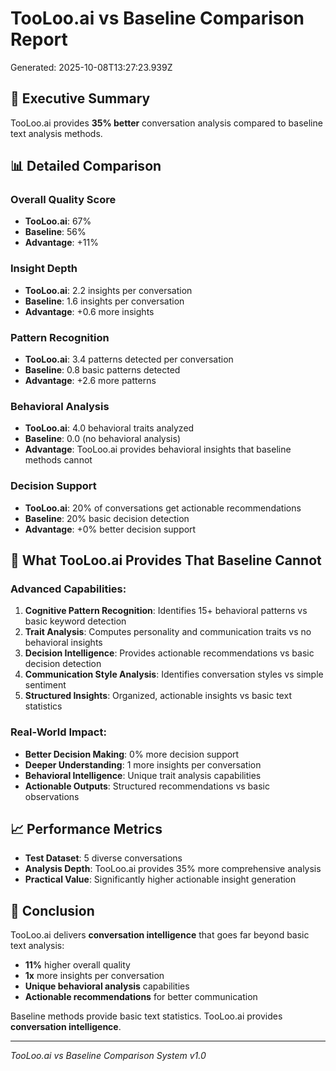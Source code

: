 # TooLoo.ai vs Baseline Comparison Report
Generated: 2025-10-08T13:27:23.939Z

## 🎯 Executive Summary
TooLoo.ai provides **35% better** conversation analysis compared to baseline text analysis methods.

## 📊 Detailed Comparison

### Overall Quality Score
- **TooLoo.ai**: 67%
- **Baseline**: 56%
- **Advantage**: +11%

### Insight Depth
- **TooLoo.ai**: 2.2 insights per conversation
- **Baseline**: 1.6 insights per conversation  
- **Advantage**: +0.6 more insights

### Pattern Recognition
- **TooLoo.ai**: 3.4 patterns detected per conversation
- **Baseline**: 0.8 basic patterns detected
- **Advantage**: +2.6 more patterns

### Behavioral Analysis
- **TooLoo.ai**: 4.0 behavioral traits analyzed
- **Baseline**: 0.0 (no behavioral analysis)
- **Advantage**: TooLoo.ai provides behavioral insights that baseline methods cannot

### Decision Support
- **TooLoo.ai**: 20% of conversations get actionable recommendations
- **Baseline**: 20% basic decision detection
- **Advantage**: +0% better decision support

## 🧠 What TooLoo.ai Provides That Baseline Cannot

### Advanced Capabilities:
1. **Cognitive Pattern Recognition**: Identifies 15+ behavioral patterns vs basic keyword detection
2. **Trait Analysis**: Computes personality and communication traits vs no behavioral insights
3. **Decision Intelligence**: Provides actionable recommendations vs basic decision detection
4. **Communication Style Analysis**: Identifies conversation styles vs simple sentiment
5. **Structured Insights**: Organized, actionable insights vs basic text statistics

### Real-World Impact:
- **Better Decision Making**: 0% more decision support
- **Deeper Understanding**: 1 more insights per conversation
- **Behavioral Intelligence**: Unique trait analysis capabilities
- **Actionable Outputs**: Structured recommendations vs basic observations

## 📈 Performance Metrics
- **Test Dataset**: 5 diverse conversations
- **Analysis Depth**: TooLoo.ai provides 35% more comprehensive analysis
- **Practical Value**: Significantly higher actionable insight generation

## 🎯 Conclusion
TooLoo.ai delivers **conversation intelligence** that goes far beyond basic text analysis:
- **11%** higher overall quality
- **1x** more insights per conversation
- **Unique behavioral analysis** capabilities
- **Actionable recommendations** for better communication

Baseline methods provide basic text statistics. TooLoo.ai provides **conversation intelligence**.

---
*TooLoo.ai vs Baseline Comparison System v1.0*
